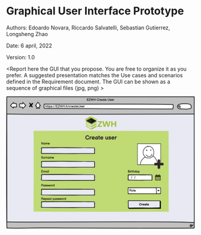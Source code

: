 # Graphical User Interface Prototype  

Authors: Edoardo Novara, Riccardo Salvatelli, Sebastian Gutierrez, Longsheng Zhao

Date: 6 april, 2022

Version: 1.0

\<Report here the GUI that you propose. You are free to organize it as you prefer. A suggested presentation matches the Use cases and scenarios defined in the Requirement document. The GUI can be shown as a sequence of graphical files (jpg, png)  >

![](mockups/CreateUser.png)
